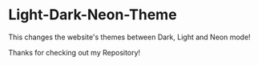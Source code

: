 # Light-Dark-Neon-Theme
This changes the website's themes between Dark, Light and Neon mode!

Thanks for checking out my Repository!
